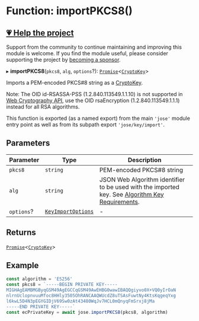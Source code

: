 # Function: importPKCS8()

## [💗 Help the project](https://github.com/sponsors/panva)

Support from the community to continue maintaining and improving this module is welcome. If you find the module useful, please consider supporting the project by [becoming a sponsor](https://github.com/sponsors/panva).

▸ **importPKCS8**(`pkcs8`, `alg`, `options`?): [`Promise`](https://developer.mozilla.org/docs/Web/JavaScript/Reference/Global_Objects/Promise)\<[`CryptoKey`](../../../types/type-aliases/CryptoKey.md)\>

Imports a PEM-encoded PKCS#8 string as a [CryptoKey](https://developer.mozilla.org/docs/Web/API/CryptoKey).

Note: The OID id-RSASSA-PSS (1.2.840.113549.1.1.10) is not supported in
[Web Cryptography API](https://w3c.github.io/webcrypto/), use the OID rsaEncryption
(1.2.840.113549.1.1.1) instead for all RSA algorithms.

This function is exported (as a named export) from the main `'jose'` module entry point as well
as from its subpath export `'jose/key/import'`.

## Parameters

| Parameter | Type | Description |
| ------ | ------ | ------ |
| `pkcs8` | `string` | PEM-encoded PKCS#8 string |
| `alg` | `string` | JSON Web Algorithm identifier to be used with the imported key. See [Algorithm Key Requirements](https://github.com/panva/jose/issues/210). |
| `options`? | [`KeyImportOptions`](../interfaces/KeyImportOptions.md) | - |

## Returns

[`Promise`](https://developer.mozilla.org/docs/Web/JavaScript/Reference/Global_Objects/Promise)\<[`CryptoKey`](../../../types/type-aliases/CryptoKey.md)\>

## Example

```js
const algorithm = 'ES256'
const pkcs8 = `-----BEGIN PRIVATE KEY-----
MIGHAgEAMBMGByqGSM49AgEGCCqGSM49AwEHBG0wawIBAQQgiyvo0X+VQ0yIrOaN
nlrnUclopnvuuMfoc8HHly3505OhRANCAAQWUcdZ8uTSAsFuwtNy4KtsKqgeqYxg
l6kwL5D4N3pEGYGIDjV69Sw0zAt43480WqJv7HCL0mQnyqFmSrxj8jMa
-----END PRIVATE KEY-----`
const ecPrivateKey = await jose.importPKCS8(pkcs8, algorithm)
```
